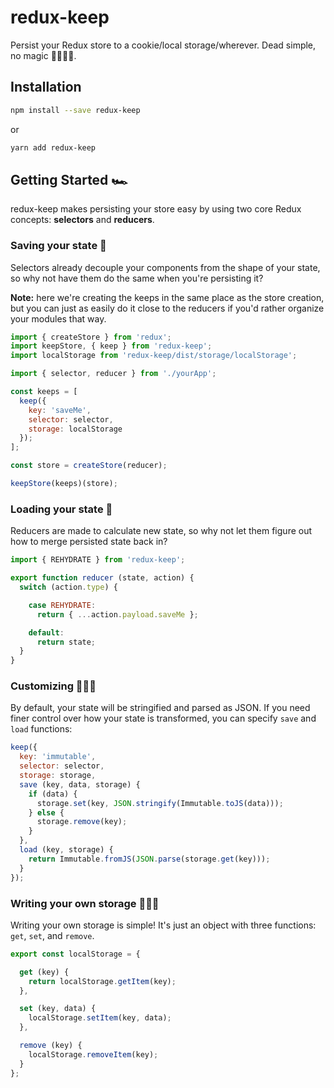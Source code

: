 # redux-keep
Persist your Redux store to a cookie/local storage/wherever. Dead simple, no magic 🙅🏾‍♀️✨.

## Installation

```bash
npm install --save redux-keep
```

or

```bash
yarn add redux-keep
```

## Getting Started 🏎

redux-keep makes persisting your store easy by using two core Redux concepts: **selectors** and **reducers**.

### Saving your state 💾

Selectors already decouple your components from the shape of your state, so why not have them do the same when you're persisting it?

**Note:** here we're creating the keeps in the same place as the store creation, but you can just as easily do it close to the reducers if you'd rather organize your modules that way.

```javascript
import { createStore } from 'redux';
import keepStore, { keep } from 'redux-keep';
import localStorage from 'redux-keep/dist/storage/localStorage';

import { selector, reducer } from './yourApp';

const keeps = [
  keep({
    key: 'saveMe',
    selector: selector,
    storage: localStorage
  });
];

const store = createStore(reducer);

keepStore(keeps)(store);
```

### Loading your state 🔄

Reducers are made to calculate new state, so why not let them figure out how to merge persisted state back in?

```javascript
import { REHYDRATE } from 'redux-keep';

export function reducer (state, action) {
  switch (action.type) {

    case REHYDRATE:
      return { ...action.payload.saveMe };

    default:
      return state;
  }
}
```

### Customizing 👩🏼‍🔧

By default, your state will be stringified and parsed as JSON. If you need finer control over how your state is transformed, you can specify `save` and `load` functions:

```javascript
keep({
  key: 'immutable',
  selector: selector,
  storage: storage,
  save (key, data, storage) {
    if (data) {
      storage.set(key, JSON.stringify(Immutable.toJS(data)));
    } else {
      storage.remove(key);
    }
  },
  load (key, storage) {
    return Immutable.fromJS(JSON.parse(storage.get(key)));
  }
});
```

### Writing your own storage 👨🏿‍🔬

Writing your own storage is simple! It's just an object with three functions: `get`, `set`, and `remove`.

```javascript
export const localStorage = {

  get (key) {
    return localStorage.getItem(key);
  },

  set (key, data) {
    localStorage.setItem(key, data);
  },

  remove (key) {
    localStorage.removeItem(key);
  }
};
```
